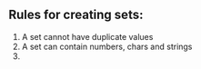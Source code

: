 ## Rules for creating sets:
1. A set cannot have duplicate values
2. A set can contain numbers, chars and strings
3. 